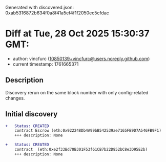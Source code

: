 Generated with discovered.json: 0xab5316872b634f0a8f41a5ef4f1f2050ec5cfdac

# Diff at Tue, 28 Oct 2025 15:30:37 GMT:

- author: vincfurc (<10850139+vincfurc@users.noreply.github.com>)
- current timestamp: 1761665371

## Description

Discovery rerun on the same block number with only config-related changes.

## Initial discovery

```diff
+   Status: CREATED
    contract Escrow (eth:0x922248Db4A99bB542539ae7165FB9D7A546FB9F1)
    +++ description: None
```

```diff
+   Status: CREATED
    contract  (eth:0xe2f33Bd70B301F53f61CB7b22D852bC8e3D95E2b)
    +++ description: None
```

